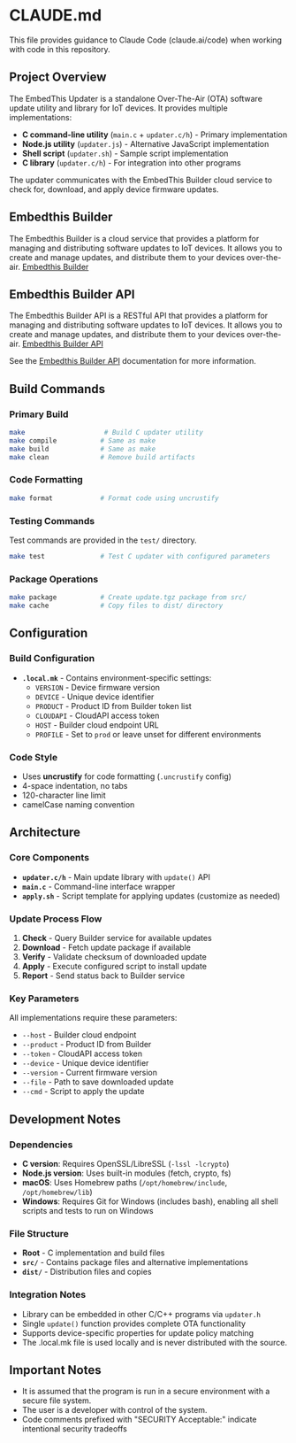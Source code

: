 # CLAUDE.md

This file provides guidance to Claude Code (claude.ai/code) when working with code in this repository.

## Project Overview

The EmbedThis Updater is a standalone Over-The-Air (OTA) software update utility and library for IoT devices. It provides multiple implementations:

- **C command-line utility** (`main.c` + `updater.c/h`) - Primary implementation
- **Node.js utility** (`updater.js`) - Alternative JavaScript implementation
- **Shell script** (`updater.sh`) - Sample script implementation
- **C library** (`updater.c/h`) - For integration into other programs

The updater communicates with the EmbedThis Builder cloud service to check for, download, and apply device firmware updates.

## Embedthis Builder

The Embedthis Builder is a cloud service that provides a platform for managing and distributing software updates to IoT devices. It allows you to create and manage updates, and distribute them to your devices over-the-air. [Embedthis Builder](https://admin.embedthis.com)

## Embedthis Builder API

The Embedthis Builder API is a RESTful API that provides a platform for managing and distributing software updates to IoT devices. It allows you to create and manage updates, and distribute them to your devices over-the-air. [Embedthis Builder API](https://api.embedthis.com)

See the [Embedthis Builder API](https://www.embedthis.com/doc) documentation for more information.

## Build Commands

### Primary Build
```bash
make                    # Build C updater utility
make compile           # Same as make
make build             # Same as make
make clean             # Remove build artifacts
```

### Code Formatting
```bash
make format            # Format code using uncrustify
```

### Testing Commands

Test commands are provided in the `test/` directory.

```bash
make test              # Test C updater with configured parameters
```

### Package Operations
```bash
make package           # Create update.tgz package from src/
make cache             # Copy files to dist/ directory
```

## Configuration

### Build Configuration
- **`.local.mk`** - Contains environment-specific settings:
  - `VERSION` - Device firmware version
  - `DEVICE` - Unique device identifier
  - `PRODUCT` - Product ID from Builder token list
  - `CLOUDAPI` - CloudAPI access token
  - `HOST` - Builder cloud endpoint URL
  - `PROFILE` - Set to `prod` or leave unset for different environments

### Code Style
- Uses **uncrustify** for code formatting (`.uncrustify` config)
- 4-space indentation, no tabs
- 120-character line limit
- camelCase naming convention

## Architecture

### Core Components
- **`updater.c/h`** - Main update library with `update()` API
- **`main.c`** - Command-line interface wrapper
- **`apply.sh`** - Script template for applying updates (customize as needed)

### Update Process Flow
1. **Check** - Query Builder service for available updates
2. **Download** - Fetch update package if available
3. **Verify** - Validate checksum of downloaded update
4. **Apply** - Execute configured script to install update
5. **Report** - Send status back to Builder service

### Key Parameters
All implementations require these parameters:
- `--host` - Builder cloud endpoint
- `--product` - Product ID from Builder
- `--token` - CloudAPI access token
- `--device` - Unique device identifier
- `--version` - Current firmware version
- `--file` - Path to save downloaded update
- `--cmd` - Script to apply the update

## Development Notes

### Dependencies
- **C version**: Requires OpenSSL/LibreSSL (`-lssl -lcrypto`)
- **Node.js version**: Uses built-in modules (fetch, crypto, fs)
- **macOS**: Uses Homebrew paths (`/opt/homebrew/include`, `/opt/homebrew/lib`)
- **Windows**: Requires Git for Windows (includes bash), enabling all shell scripts and tests to run on Windows

### File Structure
- **Root** - C implementation and build files
- **`src/`** - Contains package files and alternative implementations
- **`dist/`** - Distribution files and copies

### Integration Notes
- Library can be embedded in other C/C++ programs via `updater.h`
- Single `update()` function provides complete OTA functionality
- Supports device-specific properties for update policy matching
- The .local.mk file is used locally and is never distributed with the source. 

## Important Notes
- It is assumed that the program is run in a secure environment with a secure file system.
- The user is a developer with control of the system. 
- Code comments prefixed with "SECURITY Acceptable:" indicate intentional security tradeoffs
